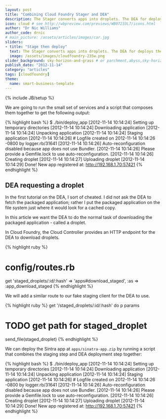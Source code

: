 ```yaml
---
layout: post
title: "Combining Cloud Foundry Stager and DEA"
description: The Stager converts apps into droplets. The DEA for deploys the droplets. In this article we put them together.
icon: cloud # see http://wbpreview.com/previews/WB07233L7/icons.html
author: "Dr Nic Williams"
author_code: drnic
# main_picture: /assets/articles/images/car.jpg
sliders:
- title: "Stage then deploy"
  text: The Stager converts apps into droplets. The DEA for deploys the droplets. Let's put them together.
  image: /assets/images/cloudfoundry-235w.png
slider_background: sky-horizon-and-grass # or parchment,abyss,sky-horizon-sky from /assets/sliders
publish_date: "2012-11-14"
category: "articles"
tags: [cloudfoundry]
theme:
  name: smart-business-template
---
```

{% include JB/setup %}

We are going to run the small set of services and a script that composes them together to get the following output:

{% highlight bash %}
$ ./bin/deploy_app
[2012-11-14 10:14:24] Setting up temporary directories
[2012-11-14 10:14:24] Downloading application
[2012-11-14 10:14:24] Unpacking application
[2012-11-14 10:14:24] Staging application
[2012-11-14 10:14:26] # Logfile created on 2012-11-14 10:14:26 -0800 by logger.rb/31641
[2012-11-14 10:14:26] Auto-reconfiguration disabled because app does not use Bundler.
[2012-11-14 10:14:26] Please provide a Gemfile.lock to use auto-reconfiguration.
[2012-11-14 10:14:26] Creating droplet
[2012-11-14 10:14:27] Uploading droplet
[2012-11-14 10:14:29] Done!
New app registered at: http://192.168.1.70:57421
{% endhighlight %}


## DEA requesting a droplet

In the first tutorial on the DEA, I sort of cheated. I did not ask the DEA to fetch the packaged application; rather I put the packaged application on the file system just where it would look for a cached copy.

In this article we want the DEA to do the normal task of downloading the packaged application - called a droplet.

In Cloud Foundry, the Cloud Controller provides an HTTP endpoint for the DEA to download droplets.

{% highlight ruby %}
# config/routes.rb
get    'staged_droplets/:id/:hash' => 'apps#download_staged', :as => :app_download_staged
{% endhighlight %}

We will add a similar route to our fake staging client for the DEA to use.

{% highlight ruby %}
get '/staged_droplets/:id/:hash' do
  p params
  # TODO get path for staged_droplet
  send_file(staged_droplet)
{% endhighlight %}

We can deploy the Sintra app at `apps/sinatra-app.zip` by running a script that combines the staging step and DEA deployment step together:

{% highlight bash %}
$ ./bin/deploy_app
[2012-11-14 10:14:24] Setting up temporary directories
[2012-11-14 10:14:24] Downloading application
[2012-11-14 10:14:24] Unpacking application
[2012-11-14 10:14:24] Staging application
[2012-11-14 10:14:26] # Logfile created on 2012-11-14 10:14:26 -0800 by logger.rb/31641
[2012-11-14 10:14:26] Auto-reconfiguration disabled because app does not use Bundler.
[2012-11-14 10:14:26] Please provide a Gemfile.lock to use auto-reconfiguration.
[2012-11-14 10:14:26] Creating droplet
[2012-11-14 10:14:27] Uploading droplet
[2012-11-14 10:14:29] Done!
New app registered at: http://192.168.1.70:57421
{% endhighlight %}
